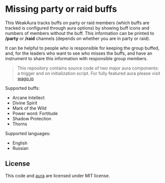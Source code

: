 # Missing party or raid buffs

This WeakAura tracks buffs on party or raid members (which buffs are tracked is configured through aura options) by showing buff icons and numbers of members without the buff. This information can be printed to **/party** or **/raid** channels (depends on whether you are in party or raid).

It can be helpful to people who is responsible for keeping the group buffed, and, for the leaders who want to see who misses the buffs, and have an instrument to share this information with responsible group members.

> This repository contains source code of two major aura components: a trigger and on initialization script. For fully featured aura please visit [wago.io](https://wago.io/H1DUZaJ5J)

Supported buffs:

* Arcane Intellect
* Divine Spirit
* Mark of the Wild
* Power word: Fortitude
* Shadow Protection
* Thorns

Supported languages:

* English
* Russian

## License

This code and [aura](https://wago.io/H1DUZaJ5J) are licensed under MIT license.
